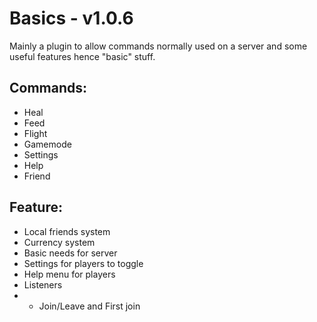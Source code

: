 # Basics - v1.0.6

Mainly a plugin to allow commands normally used on a server and some useful features hence "basic" stuff.

Commands:
-

- Heal
- Feed
- Flight
- Gamemode
- Settings
- Help
- Friend

Feature:
- 

- Local friends system
- Currency system
- Basic needs for server
- Settings for players to toggle
- Help menu for players
- Listeners
-
    - Join/Leave and First join